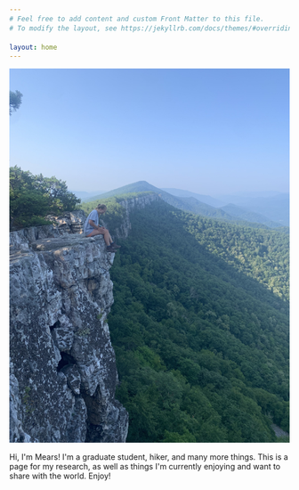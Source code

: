 ```yaml
---
# Feel free to add content and custom Front Matter to this file.
# To modify the layout, see https://jekyllrb.com/docs/themes/#overriding-theme-defaults

layout: home
---
```


![alt text here](front_matter.jpg)

Hi, I'm Mears! I'm a graduate student, hiker, and many more things. 
This is a page for my research, as well as things I'm currently enjoying 
and want to share with the world. Enjoy!